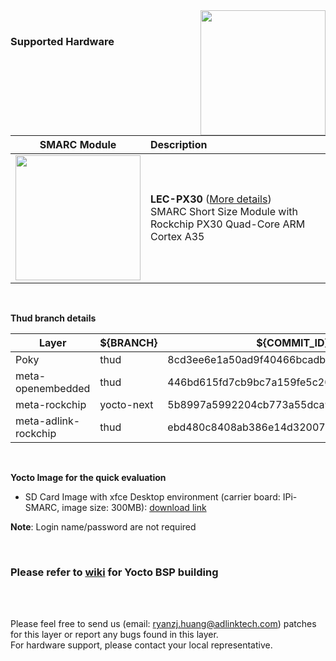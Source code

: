 <img src="https://www.linaro.org/assets/images/projects/yocto-project.png" width="200" align="right">
<br>

### Supported Hardware


|                       SMARC Module                       | Description                                                  |
| :------------------------------------------------------: | :----------------------------------------------------------- |
| <img src="https://cdn.adlinktech.com/webupd/products/images/1790/LEC-PX30_A2_F.jpg" width="200"/> | **LEC-PX30** ([More details](https://www.adlinktech.com/Products/Computer_on_Modules/SMARC/LEC-PX30?lang=en))  <br />     SMARC Short Size Module with Rockchip PX30 Quad-Core ARM Cortex A35<br /> |

<br />

**Thud branch details**

| **Layer**            | ${BRANCH}  | ${COMMIT_ID}                       |
| -------------------- | ---------- | ---------------------------------------- |
| Poky                 | thud       | 8cd3ee6e1a50ad9f40466bcadb236c619c42ef19 |
| meta-openembedded    | thud       | 446bd615fd7cb9bc7a159fe5c2019ed08d1a7a93 |
| meta-rockchip        | yocto-next | 5b8997a5992204cb773a55dca9406c0f95a4d061 |
| meta-adlink-rockchip | thud       | ebd480c8408ab386e14d32007b64c8c2886e279f |

<br />

**Yocto Image for the quick evaluation**

* SD Card Image with xfce Desktop environment (carrier board: IPi-SMARC, image size: 300MB): [download link](https://hq0epm0west0us0storage.blob.core.windows.net/development/LEC-PX30/Images/Yocto/v1.0.5-20200226/LEC-PX30-IPi-SMARC_Yocto-thud-v1.0_SD_20200226.zip)

**Note**: Login name/password are not required 

<br />

### Please refer to [wiki](https://github.com/ADLINK/meta-adlink-rockchip/wiki) for Yocto BSP building

<br>
<br>


Please feel free to send us (email: ryanzj.huang@adlinktech.com) patches for this layer or report any bugs found in this layer. 
<br> For hardware support, please contact your local representative.
